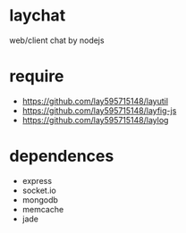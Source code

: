 laychat
=======

web/client chat by nodejs

require
=======

- https://github.com/lay595715148/layutil
- https://github.com/lay595715148/layfig-js
- https://github.com/lay595715148/laylog

dependences
=======

- express
- socket.io
- mongodb
- memcache
- jade
